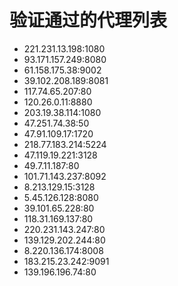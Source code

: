 # 验证通过的代理列表

 - 221.231.13.198:1080
 - 93.171.157.249:8080
 - 61.158.175.38:9002
 - 39.102.208.189:8081
 - 117.74.65.207:80
 - 120.26.0.11:8880
 - 203.19.38.114:1080
 - 47.251.74.38:50
 - 47.91.109.17:1720
 - 218.77.183.214:5224
 - 47.119.19.221:3128
 - 49.7.11.187:80
 - 101.71.143.237:8092
 - 8.213.129.15:3128
 - 5.45.126.128:8080
 - 39.101.65.228:80
 - 118.31.169.137:80
 - 220.231.143.247:80
 - 139.129.202.244:80
 - 8.220.136.174:8008
 - 183.215.23.242:9091
 - 139.196.196.74:80
